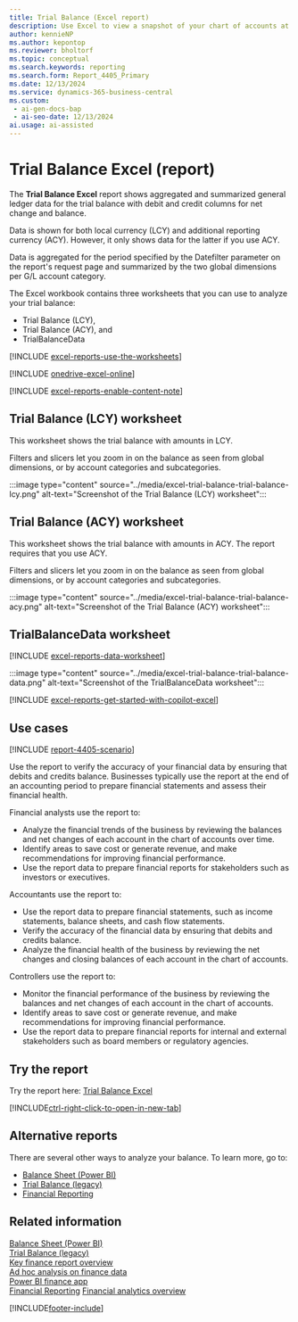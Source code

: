 ```yaml
---
title: Trial Balance (Excel report)
description: Use Excel to view a snapshot of your chart of accounts at a given point to check the debit and credit net change and closing balance. 
author: kennieNP
ms.author: kepontop
ms.reviewer: bholtorf
ms.topic: conceptual
ms.search.keywords: reporting
ms.search.form: Report_4405_Primary
ms.date: 12/13/2024
ms.service: dynamics-365-business-central
ms.custom:
 - ai-gen-docs-bap
 - ai-seo-date: 12/13/2024
ai.usage: ai-assisted
---
```


# Trial Balance Excel (report)

The **Trial Balance Excel** report shows aggregated and summarized general ledger data for the trial balance with debit and credit columns for net change and balance.

Data is shown for both local currency (LCY) and additional reporting currency (ACY). However, it only shows data for the latter if you use ACY.

Data is aggregated for the period specified by the Datefilter parameter on the report's request page and summarized by the two global dimensions per G/L account category.

The Excel workbook contains three worksheets that you can use to analyze your trial balance:

- Trial Balance (LCY), 
- Trial Balance (ACY), and
- TrialBalanceData

[!INCLUDE [excel-reports-use-the-worksheets](../includes/excel-reports-use-the-worksheets.md)]

[!INCLUDE [onedrive-excel-online](../includes/onedrive-excel-online.md)]

[!INCLUDE [excel-reports-enable-content-note](../includes/excel-reports-enable-content-note.md)]

## Trial Balance (LCY) worksheet

This worksheet shows the trial balance with amounts in LCY.

Filters and slicers let you zoom in on the balance as seen from global dimensions, or by account categories and subcategories.

:::image type="content" source="../media/excel-trial-balance-trial-balance-lcy.png" alt-text="Screenshot of the Trial Balance (LCY) worksheet":::

## Trial Balance (ACY) worksheet

This worksheet shows the trial balance with amounts in ACY. The report requires that you use ACY.

Filters and slicers let you zoom in on the balance as seen from global dimensions, or by account categories and subcategories.

:::image type="content" source="../media/excel-trial-balance-trial-balance-acy.png" alt-text="Screenshot of the Trial Balance (ACY) worksheet":::

## TrialBalanceData worksheet

[!INCLUDE [excel-reports-data-worksheet](../includes/excel-reports-data-worksheet.md)]

:::image type="content" source="../media/excel-trial-balance-trial-balance-data.png" alt-text="Screenshot of the TrialBalanceData worksheet":::

[!INCLUDE [excel-reports-get-started-with-copilot-excel](../includes/excel-reports-get-started-with-copilot-excel.md)]

## Use cases

[!INCLUDE [report-4405-scenario](../includes/report-4405-scenario-include.md)]

Use the report to verify the accuracy of your financial data by ensuring that debits and credits balance. Businesses typically use the report at the end of an accounting period to prepare financial statements and assess their financial health.

<!-- 
Prompt

Below is a report in an ERP system. Provide 3-4 use cases for different personas working with core finance.
Format like this:    
  
As a <persona>, use the report to    
* use case 1  
* use case 2    

Do not capitalize the persona names. 
Do not start lines with ""Use the data to""

## Report name
Trial Balance

## Report description
Shows the chart of accounts with balances and net changes. You can choose to see a trial balance for selected dimensions or use the report at the close of an accounting period or fiscal year.

### What the report does
Shows G/L accounts with a balance at date, and net change over the specified period. Can be filtered by Dimensions.

The report also includes subtotalling accounts and can be configured to show figures in the additional reporting currency.

### Use cases
View a snapshot of your chart of accounts at a given point in time, to check the debit and credit net change and closing balance.
This report helps businesses verify the accuracy of their financial data by ensuring that debits and credits are balanced. It's typically used at the end of an accounting period to prepare financial statements and assess the financial health of the business.

Please include your data sources and URLs

-->

Financial analysts use the report to:

- Analyze the financial trends of the business by reviewing the balances and net changes of each account in the chart of accounts over time.
- Identify areas to save cost or generate revenue, and make recommendations for improving financial performance.
- Use the report data to prepare financial reports for stakeholders such as investors or executives.

Accountants use the report to:

- Use the report data to prepare financial statements, such as income statements, balance sheets, and cash flow statements.
- Verify the accuracy of the financial data by ensuring that debits and credits balance.
- Analyze the financial health of the business by reviewing the net changes and closing balances of each account in the chart of accounts.

Controllers use the report to:

- Monitor the financial performance of the business by reviewing the balances and net changes of each account in the chart of accounts.
- Identify areas to save cost or generate revenue, and make recommendations for improving financial performance.
- Use the report data to prepare financial reports for internal and external stakeholders such as board members or regulatory agencies.

## Try the report

Try the report here: [Trial Balance Excel](https://businesscentral.dynamics.com?report=4405)

[!INCLUDE[ctrl-right-click-to-open-in-new-tab](../includes/ctrl-right-click-to-open-in-new-tab.md)]

## Alternative reports

There are several other ways to analyze your balance. To learn more, go to:

- [Balance Sheet (Power BI)](../finance-powerbi-balance-sheet.md)
- [Trial Balance (legacy)](../reports/report-6.md)
- [Financial Reporting](../bi-how-work-account-schedule.md)

## Related information

[Balance Sheet (Power BI)](../finance-powerbi-balance-sheet.md)  
[Trial Balance (legacy)](../reports/report-6.md)  
[Key finance report overview](../finance-reports.md)  
[Ad hoc analysis on finance data](../ad-hoc-analysis-finance.md)  
[Power BI finance app](../finance-powerbi-app.md)  
[Financial Reporting](../bi-how-work-account-schedule.md)
[Financial analytics overview](../bi.md)  

[!INCLUDE[footer-include](../includes/footer-banner.md)]